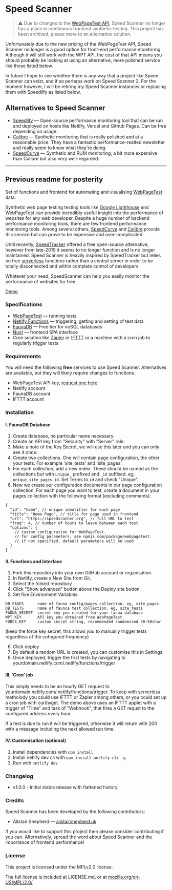 # Speed Scanner

> :warning: Due to changes to the [WebPageTest API](https://blog.webpagetest.org/posts/the-webpagetest-api-has-gone-public/), Speed Scanner no longer has a place in continuous frontend synthetic testing. This project has been archived, please more to an alternative solution.

Unfortunately due to the new pricing of the WebPageTest API, Speed Scanner no longer is a good option for front-end performance monitoring. Although it will still work with the WPT API, the cost of that API means you should probably be looking at using an alternative, more polished service like those listed below.

In future I hope to see whether there is any way that a project like Speed Scanner can exist, and if so perhaps work on Speed Scanner 2. For the moment however, I will be retiring my Speed Scanner instances or replacing them with Speedlify as listed below.

## Alternatives to Speed Scanner

- [Speedlify](https://www.speedlify.dev) — Open-source performance monitoring tool that can be run and deployed on hosts like Netlify, Vercel and Github Pages. Can be free depending on usage.
- [Calibre](https://calibreapp.com/) — Synthetic monitoring that is really polished and at a reasonable price. They have a fantastic performance-realted newsletter and really seem to know what they're doing.
- [SpeedCurve](https://speedcurve.com/) — Synthetic and RUM monitoring, a bit more expensive than Calibre but also very well-regarded.

---
## Previous readme for posterity

Set of functions and frontend for automating and visualising [WebPageTest](https://www.webpagetest.org/) data.

Synthetic web page testing testing tools like [Google Lighthouse](https://developers.google.com/web/tools/lighthouse/) and WebPageTest can provide incredibly useful insight into the performance of websites for any web developer. Despite a huge number of backend performance monitoring tools, there are few frontend performance monitoring tools. Among several others, [SpeedCurve](https://speedcurve.com/) and [Calibre](https://calibreapp.com/) provide this service but can prove to be expensive and over-complicated.

Until recently, [SpeedTracker](https://speedtracker.org/) offered a free open-source alternative, however from late-2019 it seems to no longer function and is no longer maintained. Speed Scanner is heavily inspired by SpeedTracker but relies on free [serverless](https://serverless.css-tricks.com/) functions rather than a central server in order to be totally disconnected and within complete control of developers.

Whatever your need, SpeedScanner can help you easily monitor the performance of websites for free.

[Demo](https://demo.speedscanner.org/)

### Specifications

- [WebPageTest](https://www.webpagetest.org/) — running tests
- [Netlify Functions](https://www.netlify.com/) — triggering, getting and setting of test data
- [FaunaDB](https://fauna.com/) — Free tier for noSQL databases
- [Nuxt](https://nuxtjs.org/) — frontend SPA interface
- Cron solution like [Zapier](https://zapier.com/home) or [IFTTT](https://ifttt.com/) or a machine with a cron job to regularly trigger tests

### Requirements

You will need the following **free** services to use Speed Scanner. Alternatives are available, but they will likely require changes to functions.

- WebPageTest API key, [request one here](https://www.webpagetest.org/getkey.php)
- Netlify account
- FaunaDB account
- IFTTT account

### Installation

#### I. FaunaDB Database

1. Create database, no particular name necessary.
2. Create an API key from "Security" with "Server" role.
3. Make a note of the Key Secret, we will use this later and you can only see it once.
4. Create two collections. One will contain page configuration, the other your tests. For example 'site_tests' and 'site_pages'.
5. For each collection, add a new index. These should be named as the collections but with `unique_` prefixed and `_id` suffixed. eg, `unique_site_pages_id`. Set Terms to `id` and check "Unique".
6. Now we create our configuration documents in our page configuration collection. For each page you want to test, create a document in your pages collection with the following format (excluding comments):
```
{
  "id": "home", // unique identifier for each page
  "title": "Home Page", // title for page used in frontend
  "url": "https://speedscanner.org", // full URL to test
  "freq": 4, // number of hours to leave between each test
  "options": {
    // custom configuration for WebPageTest.
    // for config parameters, see npmjs.com/package/webpagetest
    // if not specified, default parameters will be used
  }
}
```

#### II. Functions and Interface

1. Fork this repository into your own GitHub account or organisation.
2. In Netlify, create a New Site from Git.
3. Select the forked repository
4. Click "Show advanced" button above the Deploy site button.
5. Set five Environment Variables:
```
DB_PAGES      name of fauna config/pages collection. eg, site_pages
DB_TESTS      name of faunca test collection. eg, site_tests
FAUNA_SECRET  secret key you created for your fauna database
WPT_KEY       API key you obtained from WebPageTest
FORCE_KEY     custom secret string, recommended randomised 30-50char
```
(keep the force key secret, this allows you to manually trigger tests regardless of the cofngured frequency)

6. Click deploy
7. By default a random URL is created, you can customise this in Settings.
8. Once deployed, trigger the first tests by navigating to yourdomain.netlify.com/.netlify/functions/trigger

#### III. 'Cron' job

This simply needs to be an hourly GET request to yourdomain.netlify.com/.netlify/functions/trigger. To keep with serverless metholody you could use IFTTT or Zapier among others, or you could set up a cron job with curl/wget. The demo above uses an IFTTT applet with a trigger of "Time" and task of "Webhook", that fires a GET requst to the configured address every hour.

If a test is due to run it will be triggered, otherwise it will return with 200 with a message including the next allowed run time.

#### IV. Customisation (optional)

1. Install dependencies with `npm install`
2. Install netlify dev cli with ```npm install netlify-cli -g```
3. Run with ```netlify dev```

### Changelog

- v1.0.0  - Initial stable release with flattened history

### Credits

Speed Scanner has been developed by the following contributors:

- Alistair Shepherd — [alistairshepherd.uk](https://alistairshepherd.uk)

If you would like to support this project then please consider contributing if you can. Alternatively, spread the word about Speed Scanner and the importance of frontend performance!

### License

This project is licensed under the MPLv2.0 license.

The full license is included at LICENSE.md, or at [mozilla.org/en-US/MPL/2.0/](https://www.mozilla.org/en-US/MPL/2.0/)
